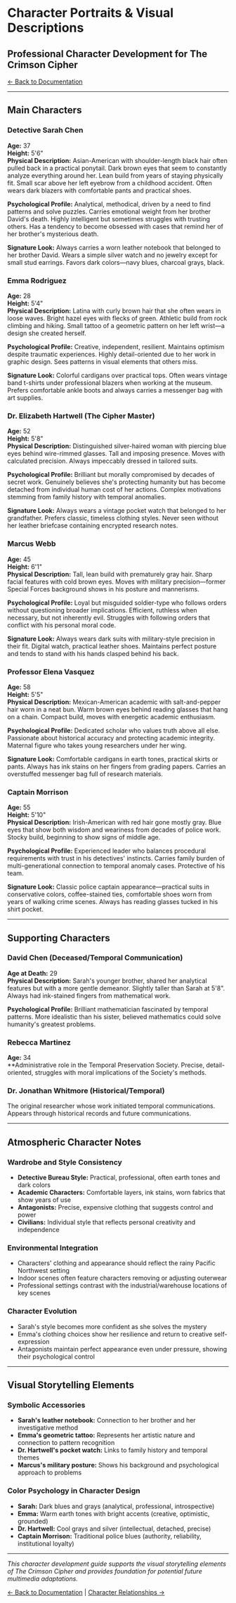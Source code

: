# Character Portraits & Visual Descriptions
## Professional Character Development for The Crimson Cipher

[← Back to Documentation](project-documentation.md)

---

## Main Characters

### Detective Sarah Chen
**Age:** 37  
**Height:** 5'6"  
**Physical Description:** Asian-American with shoulder-length black hair often pulled back in a practical ponytail. Dark brown eyes that seem to constantly analyze everything around her. Lean build from years of staying physically fit. Small scar above her left eyebrow from a childhood accident. Often wears dark blazers with comfortable pants and practical shoes.

**Psychological Profile:** Analytical, methodical, driven by a need to find patterns and solve puzzles. Carries emotional weight from her brother David's death. Highly intelligent but sometimes struggles with trusting others. Has a tendency to become obsessed with cases that remind her of her brother's mysterious death.

**Signature Look:** Always carries a worn leather notebook that belonged to her brother David. Wears a simple silver watch and no jewelry except for small stud earrings. Favors dark colors—navy blues, charcoal grays, black.

### Emma Rodriguez  
**Age:** 28  
**Height:** 5'4"  
**Physical Description:** Latina with curly brown hair that she often wears in loose waves. Bright hazel eyes with flecks of green. Athletic build from rock climbing and hiking. Small tattoo of a geometric pattern on her left wrist—a design she created herself.

**Psychological Profile:** Creative, independent, resilient. Maintains optimism despite traumatic experiences. Highly detail-oriented due to her work in graphic design. Sees patterns in visual elements that others miss.

**Signature Look:** Colorful cardigans over practical tops. Often wears vintage band t-shirts under professional blazers when working at the museum. Prefers comfortable ankle boots and always carries a messenger bag with art supplies.

### Dr. Elizabeth Hartwell (The Cipher Master)
**Age:** 52  
**Height:** 5'8"  
**Physical Description:** Distinguished silver-haired woman with piercing blue eyes behind wire-rimmed glasses. Tall and imposing presence. Moves with calculated precision. Always impeccably dressed in tailored suits.

**Psychological Profile:** Brilliant but morally compromised by decades of secret work. Genuinely believes she's protecting humanity but has become detached from individual human cost of her actions. Complex motivations stemming from family history with temporal anomalies.

**Signature Look:** Always wears a vintage pocket watch that belonged to her grandfather. Prefers classic, timeless clothing styles. Never seen without her leather briefcase containing encrypted research notes.

### Marcus Webb
**Age:** 45  
**Height:** 6'1"  
**Physical Description:** Tall, lean build with prematurely gray hair. Sharp facial features with cold brown eyes. Moves with military precision—former Special Forces background shows in his posture and mannerisms.

**Psychological Profile:** Loyal but misguided soldier-type who follows orders without questioning broader implications. Efficient, ruthless when necessary, but not inherently evil. Struggles with following orders that conflict with his personal moral code.

**Signature Look:** Always wears dark suits with military-style precision in their fit. Digital watch, practical leather shoes. Maintains perfect posture and tends to stand with his hands clasped behind his back.

### Professor Elena Vasquez
**Age:** 58  
**Height:** 5'5"  
**Physical Description:** Mexican-American academic with salt-and-pepper hair worn in a neat bun. Warm brown eyes behind reading glasses that hang on a chain. Compact build, moves with energetic academic enthusiasm.

**Psychological Profile:** Dedicated scholar who values truth above all else. Passionate about historical accuracy and protecting academic integrity. Maternal figure who takes young researchers under her wing.

**Signature Look:** Comfortable cardigans in earth tones, practical skirts or pants. Always has ink stains on her fingers from grading papers. Carries an overstuffed messenger bag full of research materials.

### Captain Morrison
**Age:** 55  
**Height:** 5'10"  
**Physical Description:** Irish-American with red hair gone mostly gray. Blue eyes that show both wisdom and weariness from decades of police work. Stocky build, beginning to show signs of middle age.

**Psychological Profile:** Experienced leader who balances procedural requirements with trust in his detectives' instincts. Carries family burden of multi-generational connection to temporal anomaly cases. Protective of his team.

**Signature Look:** Classic police captain appearance—practical suits in conservative colors, coffee-stained ties, comfortable shoes worn from years of walking crime scenes. Always has reading glasses tucked in his shirt pocket.

---

## Supporting Characters

### David Chen (Deceased/Temporal Communication)
**Age at Death:** 29  
**Physical Description:** Sarah's younger brother, shared her analytical features but with a more gentle demeanor. Slightly taller than Sarah at 5'8". Always had ink-stained fingers from mathematical work.

**Psychological Profile:** Brilliant mathematician fascinated by temporal patterns. More idealistic than his sister, believed mathematics could solve humanity's greatest problems.

### Rebecca Martinez
**Age:** 34  
**Administrative role in the Temporal Preservation Society. Precise, detail-oriented, struggles with moral implications of the Society's methods.

### Dr. Jonathan Whitmore (Historical/Temporal)
The original researcher whose work initiated temporal communications. Appears through historical records and future communications.

---

## Atmospheric Character Notes

### Wardrobe and Style Consistency
- **Detective Bureau Style:** Practical, professional, often earth tones and dark colors
- **Academic Characters:** Comfortable layers, ink stains, worn fabrics that show years of use
- **Antagonists:** Precise, expensive clothing that suggests control and power
- **Civilians:** Individual style that reflects personal creativity and independence

### Environmental Integration
- Characters' clothing and appearance should reflect the rainy Pacific Northwest setting
- Indoor scenes often feature characters removing or adjusting outerwear
- Professional settings contrast with the industrial/warehouse locations of key scenes

### Character Evolution
- Sarah's style becomes more confident as she solves the mystery
- Emma's clothing choices show her resilience and return to creative self-expression
- Antagonists maintain perfect appearance even under pressure, showing their psychological control

---

## Visual Storytelling Elements

### Symbolic Accessories
- **Sarah's leather notebook:** Connection to her brother and her investigative method
- **Emma's geometric tattoo:** Represents her artistic nature and connection to pattern recognition
- **Dr. Hartwell's pocket watch:** Links to family history and temporal themes
- **Marcus's military posture:** Shows his background and psychological approach to problems

### Color Psychology in Character Design
- **Sarah:** Dark blues and grays (analytical, professional, introspective)
- **Emma:** Warm earth tones with bright accents (creative, optimistic, grounded)
- **Dr. Hartwell:** Cool grays and silver (intellectual, detached, precise)
- **Captain Morrison:** Traditional police blues (authority, reliability, institutional loyalty)

---

*This character development guide supports the visual storytelling elements of The Crimson Cipher and provides foundation for potential future multimedia adaptations.*

[← Back to Documentation](project-documentation.md) | [Character Relationships →](character-relationships.md)